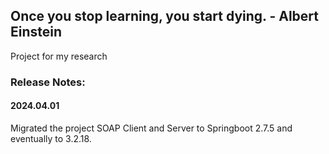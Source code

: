 ## Once you stop learning, you start dying. - Albert Einstein
Project for my research

### Release Notes:
#### 2024.04.01
Migrated the project SOAP Client and Server to Springboot 2.7.5 and eventually to 3.2.18.
